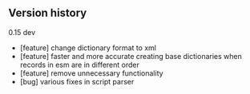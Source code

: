 ## Version history

0.15 dev
- [feature] change dictionary format to xml
- [feature] faster and more accurate creating base dictionaries when records in esm are in different order
- [feature] remove unnecessary functionality
- [bug] various fixes in script parser
